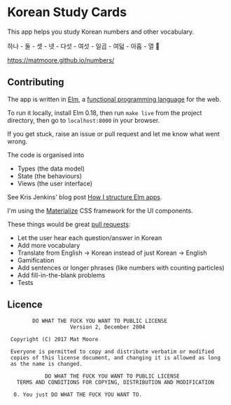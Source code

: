 # Korean Study Cards

This app helps you study Korean numbers and other vocabulary.

하나 - 둘 - 셋 - 넷 - 다섯 - 여섯 - 일곱 - 여덟 - 아홉 - 열 🚀

https://matmoore.github.io/numbers/

## Contributing

The app is written in [Elm](https://guide.elm-lang.org/), a [functional programming language](http://blog.jenkster.com/2015/12/what-is-functional-programming.html) for the web.

To run it locally, install Elm 0.18, then run `make live` from the project directory, then go to `localhost:8000` in your browser.

If you get stuck, raise an issue or pull request and let me know what went wrong.

The code is organised into
- Types (the data model)
- State (the behaviours)
- Views (the user interface)

See Kris Jenkins' blog post [How I structure Elm apps](http://blog.jenkster.com/2016/04/how-i-structure-elm-apps.html).

I'm using the [Materialize](http://materializecss.com/) CSS framework for the UI components.

These things would be great [pull requests](http://hisham.hm/2016/01/01/how-to-make-a-pull-request-on-github-a-quick-tutorial/):

- Let the user hear each question/answer in Korean
- Add more vocabulary
- Translate from English -> Korean instead of just Korean -> English
- Gamification
- Add sentences or longer phrases (like numbers with counting particles)
- Add fill-in-the-blank problems
- Tests

## Licence

```
        DO WHAT THE FUCK YOU WANT TO PUBLIC LICENSE
                    Version 2, December 2004

 Copyright (C) 2017 Mat Moore

 Everyone is permitted to copy and distribute verbatim or modified
 copies of this license document, and changing it is allowed as long
 as the name is changed.

            DO WHAT THE FUCK YOU WANT TO PUBLIC LICENSE
   TERMS AND CONDITIONS FOR COPYING, DISTRIBUTION AND MODIFICATION

  0. You just DO WHAT THE FUCK YOU WANT TO.
```
